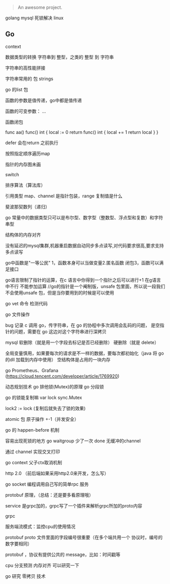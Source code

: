 
> An awesome project.

golang mysql 死锁解决 linux

## Go

context

数据类型的转换
字符串到 整型，之类的
整型 到 字符串


字符串的高性能拼接

字符串常用的 包 strings


go 的list 包


函数的参数是值传递，go中都是值传递

函数的可变参数： ...

函数闭包

func aa() func() int {
	local := 0
	return func() int {
		local += 1
		return local
	}
}


defer 会在return 之前执行

按照指定顺序遍历map


指针的内存图未画

switch 

排序算法（算法库）

引用类型 map、channel 是指针包装，range 复制值是什么

斐波那契数列（递归）

go 常量中的数据类型只可以是布尔型、数字型（整数型、浮点型和复数）和字符串型

结构体的内存对齐



没有延迟的mysql集群,机器重启数据自动同步多点读写,对代码要求很高,要求支持多点读写

go中函数是"一等公民"
1，函数本身可以当做变量2.匿名函数 闭包3，函数可以满足接口




go语言限制了指针的运算，在c 语言中你得到一个指针之后可以进行+1 在g语言中不行 不能参加运算
//go的指针是一个阉制版，unsafe 包里面，所以说一段我们不会使用unsafe 包，但是当你要用到的时候是可以使用


go vet 命令 检测代码

go 文件操作


bug 记录 c 调用 go，传字符串，在 go 的协程中多次调用会乱码的问题，
是空指针的问题，需要在 go 这边对这个字符串进行深拷贝


mysql 
软删除（就是用一个字段去标记是否已经删除）
硬删除（就是 delete）


全局变量慎用，如果要每次的请求是不一样的数据，要每次都初始化（java 将 go 的dll 加载到内存中使用）
空结构体是占用的一块内存


go Prometheus、Grafana
(https://cloud.tencent.com/developer/article/1769920)


动态规划技术
go 排他锁(Mutex)的原理
go 分段锁


go 的锁能复制嘛
var lock sync.Mutex

lock2 := lock (复制后就失去了锁的效果)


atomic 包
原子操作 +-1（并发安全）


go 的 happen-before 机制


容易出现死锁的地方
go waitgroup 少了一次 done  无缓冲的channel


通过 channel 实现交叉打印


go context 父子ctx取消机制


http 2.0 （前后端如果采用http2.0来开发，怎么写）


go socket 编程调用自己写的简单rpc 服务

protobuf 原理，（总结：还是要多看原理哦）

service 是grpc加的，grpc写了一个插件来解析grpc所加的proto内容


grpc 

服务端流模式：监控cpu的使用情况


protobuf
proto 文件里面的字段编号很重要（在多个端共用一个 协议时，编号的数字要相同）


protobuf ，协议有提供公共的 message，比如：时间戳等


cpu 分支预测  内存对齐  可以研究一下

go 研究 零拷贝 技术
